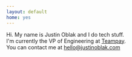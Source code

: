 ```yaml
---
layout: default
home: yes
---
```


<p>
    Hi. My name is Justin Oblak and I do tech stuff. <br>
    I'm currently the VP of Engineering at <a href="https://teampay.co">Teampay</a>.<br>
    You can contact me at 
        <a href="mailto:hello@justinoblak.com">hello@justinoblak.com</a>
</p>